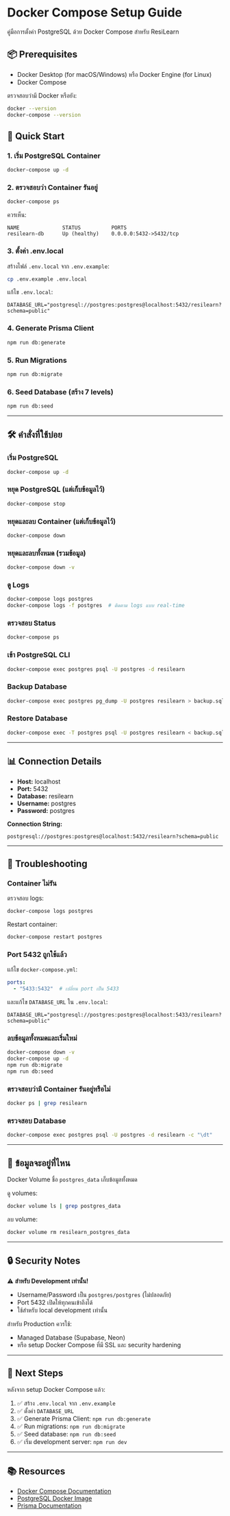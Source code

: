 # Docker Compose Setup Guide

คู่มือการตั้งค่า PostgreSQL ด้วย Docker Compose สำหรับ ResiLearn

## 📦 Prerequisites

- Docker Desktop (for macOS/Windows) หรือ Docker Engine (for Linux)
- Docker Compose

ตรวจสอบว่ามี Docker หรือยัง:
```bash
docker --version
docker-compose --version
```

## 🚀 Quick Start

### 1. เริ่ม PostgreSQL Container

```bash
docker-compose up -d
```

### 2. ตรวจสอบว่า Container รันอยู่

```bash
docker-compose ps
```

ควรเห็น:
```
NAME              STATUS          PORTS
resilearn-db      Up (healthy)    0.0.0.0:5432->5432/tcp
```

### 3. ตั้งค่า .env.local

สร้างไฟล์ `.env.local` จาก `.env.example`:

```bash
cp .env.example .env.local
```

แก้ไข `.env.local`:
```env
DATABASE_URL="postgresql://postgres:postgres@localhost:5432/resilearn?schema=public"
```

### 4. Generate Prisma Client

```bash
npm run db:generate
```

### 5. Run Migrations

```bash
npm run db:migrate
```

### 6. Seed Database (สร้าง 7 levels)

```bash
npm run db:seed
```

---

## 🛠️ คำสั่งที่ใช้บ่อย

### เริ่ม PostgreSQL
```bash
docker-compose up -d
```

### หยุด PostgreSQL (แต่เก็บข้อมูลไว้)
```bash
docker-compose stop
```

### หยุดและลบ Container (แต่เก็บข้อมูลไว้)
```bash
docker-compose down
```

### หยุดและลบทั้งหมด (รวมข้อมูล)
```bash
docker-compose down -v
```

### ดู Logs
```bash
docker-compose logs postgres
docker-compose logs -f postgres  # ติดตาม logs แบบ real-time
```

### ตรวจสอบ Status
```bash
docker-compose ps
```

### เข้า PostgreSQL CLI
```bash
docker-compose exec postgres psql -U postgres -d resilearn
```

### Backup Database
```bash
docker-compose exec postgres pg_dump -U postgres resilearn > backup.sql
```

### Restore Database
```bash
docker-compose exec -T postgres psql -U postgres resilearn < backup.sql
```

---

## 📊 Connection Details

- **Host:** localhost
- **Port:** 5432
- **Database:** resilearn
- **Username:** postgres
- **Password:** postgres

**Connection String:**
```
postgresql://postgres:postgres@localhost:5432/resilearn?schema=public
```

---

## 🔧 Troubleshooting

### Container ไม่รัน

ตรวจสอบ logs:
```bash
docker-compose logs postgres
```

Restart container:
```bash
docker-compose restart postgres
```

### Port 5432 ถูกใช้แล้ว

แก้ไข `docker-compose.yml`:
```yaml
ports:
  - "5433:5432"  # เปลี่ยน port เป็น 5433
```

และแก้ไข `DATABASE_URL` ใน `.env.local`:
```env
DATABASE_URL="postgresql://postgres:postgres@localhost:5433/resilearn?schema=public"
```

### ลบข้อมูลทั้งหมดและเริ่มใหม่

```bash
docker-compose down -v
docker-compose up -d
npm run db:migrate
npm run db:seed
```

### ตรวจสอบว่ามี Container รันอยู่หรือไม่

```bash
docker ps | grep resilearn
```

### ตรวจสอบ Database

```bash
docker-compose exec postgres psql -U postgres -d resilearn -c "\dt"
```

---

## 📁 ข้อมูลจะอยู่ที่ไหน

Docker Volume ชื่อ `postgres_data` เก็บข้อมูลทั้งหมด

ดู volumes:
```bash
docker volume ls | grep postgres_data
```

ลบ volume:
```bash
docker volume rm resilearn_postgres_data
```

---

## 🔒 Security Notes

⚠️ **สำหรับ Development เท่านั้น!**

- Username/Password เป็น `postgres/postgres` (ไม่ปลอดภัย)
- Port 5432 เปิดให้ทุกคนเข้าถึงได้
- ใช้สำหรับ local development เท่านั้น

สำหรับ Production ควรใช้:
- Managed Database (Supabase, Neon)
- หรือ setup Docker Compose ที่มี SSL และ security hardening

---

## 🎯 Next Steps

หลังจาก setup Docker Compose แล้ว:

1. ✅ สร้าง `.env.local` จาก `.env.example`
2. ✅ ตั้งค่า `DATABASE_URL`
3. ✅ Generate Prisma Client: `npm run db:generate`
4. ✅ Run migrations: `npm run db:migrate`
5. ✅ Seed database: `npm run db:seed`
6. ✅ เริ่ม development server: `npm run dev`

---

## 📚 Resources

- [Docker Compose Documentation](https://docs.docker.com/compose/)
- [PostgreSQL Docker Image](https://hub.docker.com/_/postgres)
- [Prisma Documentation](https://www.prisma.io/docs)

